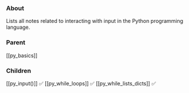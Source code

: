 ### About
Lists all notes related to interacting with input in the Python programming language.

### Parent
[[py_basics]]

### Children
[[py_input()]] ✅
[[py_while_loops]] ✅
[[py_while_lists_dicts]] ✅